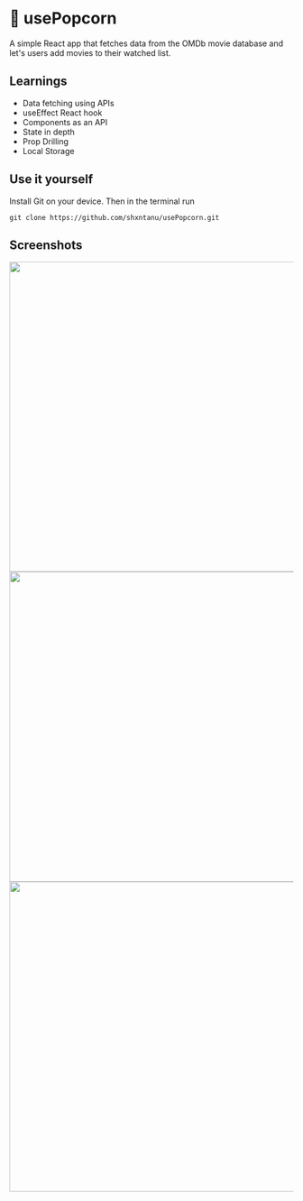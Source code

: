 # 🍿 usePopcorn

A simple React app that fetches data from the OMDb movie database and let's users add movies to their watched list.

## Learnings
- Data fetching using APIs
- useEffect React hook
- Components as an API
- State in depth
- Prop Drilling
- Local Storage

## Use it yourself
Install Git on your device. Then in the terminal run
```
git clone https://github.com/shxntanu/usePopcorn.git
```

## Screenshots

<img src="https://github.com/shxntanu/usePopcorn/blob/1bb57e9929b4b4be3b7fb50bb57b832cf34e29b0/public/usePopcorn-ss-1.png" height=550px>
<img src="https://github.com/shxntanu/usePopcorn/blob/1bb57e9929b4b4be3b7fb50bb57b832cf34e29b0/public/usePopcorn-ss-2.png" height=550px>
<img src="https://github.com/shxntanu/usePopcorn/blob/1bb57e9929b4b4be3b7fb50bb57b832cf34e29b0/public/usePopcorn-ss-3.png" height=550px>

